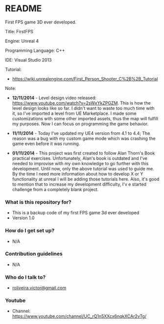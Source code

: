 # README #

First FPS game 3D ever developed.

Title: FirstFPS

Engine: Unreal 4

Programming Language: C++

IDE: Visual Studio 2013

Tutorial: 

* https://wiki.unrealengine.com/First_Person_Shooter_C%2B%2B_Tutorial

Note:

* **12/11/2014** - Level design video released: https://www.youtube.com/watch?v=2sWxYkZPGZM. This is how the level design looks like so far. I didn't want to waste too much time with it, so I've imported a level from UE Marketplace. I made some customizations with some other imported assets, thus the map will fulfill my purposes. Now I can focus on programming the game behavior.

* **11/11/2014** - Today I've updated my UE4 version from 4.1 to 4.4; The reason was a bug with my custom game mode which was crashing the game even before it was running.

* **01/11/2014** - This project was first created to follow Alan Thorn's Book practical exercises. Unfortunately, Alan's book is outdated and I've needed to improvise with my own knowledge to go further with this development. Until now, only the above tutorial was used to guide me. By the time I need more information about how to develop X or Y functionality at unreal I will be adding those tutorials here. Also, it's good to mention that to increase my development difficulty, I'v e started challenge from a completely blank project.

### What is this repository for? ###

* This is a backup code of my first FPS game 3d ever developed
* Version 1.0

### How do I get set up? ###

* N/A

### Contribution guidelines ###

* N/A

### Who do I talk to? ###

* roliveira.victor@gmail.com


### Youtube ###

* Channel: https://www.youtube.com/channel/UC_rQ1n5XXcx6nqkXCAr2vTg/